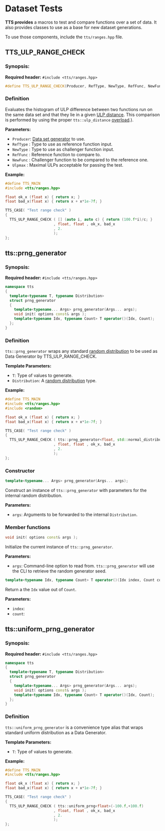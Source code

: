 # Dataset Tests

**TTS provides** a macros to test and compare functions over a set of data. It also provides
classes to use as a base for new dataset generations.

To use those components, include the `tts/ranges.hpp` file.

## TTS_ULP_RANGE_CHECK

### Synopsis:
**Required header:** `#include <tts/ranges.hpp>`
~~~~~~~~~~~~~~~~~~~~~~~~~~~~~~~~~~~~~~~~ c++
#define TTS_ULP_RANGE_CHECK(Producer, RefType, NewType, RefFunc, NewFunc, Ulpmax)
~~~~~~~~~~~~~~~~~~~~~~~~~~~~~~~~~~~~~~~~

### Definition
Evaluates the histogram of ULP difference between two functions run on the same data set and that
they lie in a given [ULP distance](rationale.html#ulp).
This comparison is performed by using the proper `tts::ulp_distance` [overload](customisation.html#ulp).).

**Parameters:**
  + `Producer`: [Data set generator](customization.html#dataset) to use.
  + `RefType` : Type to use as reference function input.
  + `NewType` : Type to use as challenger function input.
  + `RefFunc` : Reference function to compare to.
  + `NewFunc` : Challenger function to be compared to the reference one.
  + `Ulpmax`  : Maximal ULPs acceptable for passing the test.

**Example:**

~~~~~~~~~~~~~~~~~~~~~~~~~~~~~~~~~~~~~~~~ c++
#define TTS_MAIN
#include <tts/ranges.hpp>

float ok_x (float x) { return x; }
float bad_x(float x) { return x + x*1e-7f; }

TTS_CASE( "Test range check" )
{
  TTS_ULP_RANGE_CHECK ( [] (auto i, auto c) { return (100.f*i)/c; }
                      , float, float , ok_x, bad_x
                      , 2.
                      );
};
~~~~~~~~~~~~~~~~~~~~~~~~~~~~~~~~~~~~~~~~

## tts::prng_generator

### Synopsis:
**Required header:** `#include <tts/ranges.hpp>`
~~~~~~~~~~~~~~~~~~~~~~~~~~~~~~~~~~~~~~~~ c++
namespace tts
{
  template<typename T, typename Distribution>
  struct prng_generator
  {
    template<typename... Args> prng_generator(Args... args);
    void init( options const& args );
    template<typename Idx, typename Count> T operator()(Idx, Count);
  };
}
~~~~~~~~~~~~~~~~~~~~~~~~~~~~~~~~~~~~~~~~

### Definition
`tts::prng_generator` wraps any standard [random distribution](https://en.cppreference.com/w/cpp/named_req/RandomNumberDistribution) to be used as Data Generator by TTS_ULP_RANGE_CHECK.

**Template Parameters:**
  + `T`: Type of values to generate.
  + `Distribution`: A [random distribution](https://en.cppreference.com/w/cpp/named_req/RandomNumberDistribution) type.

**Example:**

~~~~~~~~~~~~~~~~~~~~~~~~~~~~~~~~~~~~~~~~ c++
#define TTS_MAIN
#include <tts/ranges.hpp>
#include <random>

float ok_x (float x) { return x; }
float bad_x(float x) { return x + x*1e-7f; }

TTS_CASE( "Test range check" )
{
  TTS_ULP_RANGE_CHECK ( tts::prng_generator<float, std::normal_distribution<float>>(10.f,2.f)
                      , float, float , ok_x, bad_x
                      , 2.
                      );
};
~~~~~~~~~~~~~~~~~~~~~~~~~~~~~~~~~~~~~~~~

### Constructor

~~~~~~~~~~~~~~~~~~~~~~~~~~~~~~~~~~~~~~~~ c++
template<typename... Args> prng_generator(Args... args);
~~~~~~~~~~~~~~~~~~~~~~~~~~~~~~~~~~~~~~~~

Construct an instance of `tts::prng_generator` with parameters for the internal random distribution.

**Parameters:**
  + `args`: Arguments to be forwarded to the internal `Distribution`.

### Member functions

~~~~~~~~~~~~~~~~~~~~~~~~~~~~~~~~~~~~~~~~ c++
void init( options const& args );
~~~~~~~~~~~~~~~~~~~~~~~~~~~~~~~~~~~~~~~~

Initialize the current instance of `tts::prng_generator`.

**Parameters:**
  + `args`: Command-line option to read from. `tts::prng_generator` will use the CLI to retrieve
    the random generator seed.

~~~~~~~~~~~~~~~~~~~~~~~~~~~~~~~~~~~~~~~~ c++
template<typename Idx, typename Count> T operator()(Idx index, Count count);
~~~~~~~~~~~~~~~~~~~~~~~~~~~~~~~~~~~~~~~~

Return a the `Idx` value out of `Count`.

**Parameters:**
  + `index`:
  + `count`:

## tts::uniform_prng_generator

### Synopsis:
**Required header:** `#include <tts/ranges.hpp>`
~~~~~~~~~~~~~~~~~~~~~~~~~~~~~~~~~~~~~~~~ c++
namespace tts
{
  template<typename T, typename Distribution>
  struct prng_generator
  {
    template<typename... Args> prng_generator(Args... args);
    void init( options const& args );
    template<typename Idx, typename Count> T operator()(Idx, Count);
  };
}
~~~~~~~~~~~~~~~~~~~~~~~~~~~~~~~~~~~~~~~~

### Definition
`tts::uniform_prng_generator` is a convenience type alias that wraps standard uniform distribution
as a Data Generator.

**Template Parameters:**
  + `T`: Type of values to generate.

**Example:**

~~~~~~~~~~~~~~~~~~~~~~~~~~~~~~~~~~~~~~~~ c++
#define TTS_MAIN
#include <tts/ranges.hpp>

float ok_x (float x) { return x; }
float bad_x(float x) { return x + x*1e-7f; }

TTS_CASE( "Test range check" )
{
  TTS_ULP_RANGE_CHECK ( tts::uniform_prng<float>(-100.f,+100.f)
                      , float, float , ok_x, bad_x
                      , 2.
                      );
};
~~~~~~~~~~~~~~~~~~~~~~~~~~~~~~~~~~~~~~~~
